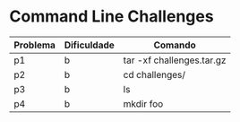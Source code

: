 
# Command Line Challenges

| Problema | Dificuldade | Comando |
| -------- | ----------- | ------- |
| p1 | b | tar -xf challenges.tar.gz |
| p2 | b | cd challenges/ | 
| p3 | b | ls |
| p4 | b | mkdir foo |